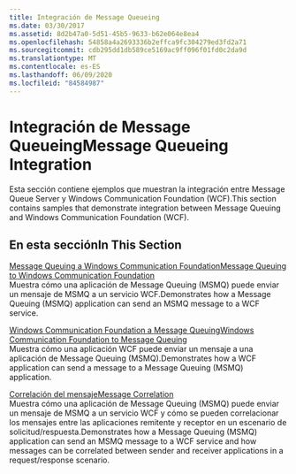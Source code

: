 ```yaml
---
title: Integración de Message Queueing
ms.date: 03/30/2017
ms.assetid: 8d2b47a0-5d51-45b5-9633-b62e064e8ea4
ms.openlocfilehash: 54858a4a2693336b2effca9fc304279ed3fd2a71
ms.sourcegitcommit: cdb295dd1db589ce5169ac9ff096f01fd0c2da9d
ms.translationtype: MT
ms.contentlocale: es-ES
ms.lasthandoff: 06/09/2020
ms.locfileid: "84584987"
---
```

# <a name="message-queueing-integration"></a><span data-ttu-id="5c58d-102">Integración de Message Queueing</span><span class="sxs-lookup"><span data-stu-id="5c58d-102">Message Queueing Integration</span></span>
<span data-ttu-id="5c58d-103">Esta sección contiene ejemplos que muestran la integración entre Message Queue Server y Windows Communication Foundation (WCF).</span><span class="sxs-lookup"><span data-stu-id="5c58d-103">This section contains samples that demonstrate integration between Message Queuing and Windows Communication Foundation (WCF).</span></span>  
  
## <a name="in-this-section"></a><span data-ttu-id="5c58d-104">En esta sección</span><span class="sxs-lookup"><span data-stu-id="5c58d-104">In This Section</span></span>  
 [<span data-ttu-id="5c58d-105">Message Queuing a Windows Communication Foundation</span><span class="sxs-lookup"><span data-stu-id="5c58d-105">Message Queuing to Windows Communication Foundation</span></span>](message-queuing-to-wcf.md)  
 <span data-ttu-id="5c58d-106">Muestra cómo una aplicación de Message Queuing (MSMQ) puede enviar un mensaje de MSMQ a un servicio WCF.</span><span class="sxs-lookup"><span data-stu-id="5c58d-106">Demonstrates how a Message Queuing (MSMQ) application can send an MSMQ message to a WCF service.</span></span>
  
 [<span data-ttu-id="5c58d-107">Windows Communication Foundation a Message Queuing</span><span class="sxs-lookup"><span data-stu-id="5c58d-107">Windows Communication Foundation to Message Queuing</span></span>](wcf-to-message-queuing.md)  
 <span data-ttu-id="5c58d-108">Muestra cómo una aplicación WCF puede enviar un mensaje a una aplicación de Message Queuing (MSMQ).</span><span class="sxs-lookup"><span data-stu-id="5c58d-108">Demonstrates how a WCF application can send a message to a Message Queuing (MSMQ) application.</span></span>  
  
 [<span data-ttu-id="5c58d-109">Correlación del mensaje</span><span class="sxs-lookup"><span data-stu-id="5c58d-109">Message Correlation</span></span>](message-correlation.md)  
 <span data-ttu-id="5c58d-110">Muestra cómo una aplicación de Message Queuing (MSMQ) puede enviar un mensaje de MSMQ a un servicio WCF y cómo se pueden correlacionar los mensajes entre las aplicaciones remitente y receptor en un escenario de solicitud/respuesta.</span><span class="sxs-lookup"><span data-stu-id="5c58d-110">Demonstrates how a Message Queuing (MSMQ) application can send an MSMQ message to a WCF service and how messages can be correlated between sender and receiver applications in a request/response scenario.</span></span>
